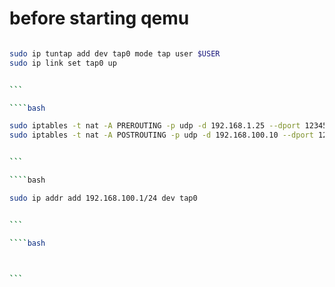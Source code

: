 # before starting qemu 

````bash

sudo ip tuntap add dev tap0 mode tap user $USER
sudo ip link set tap0 up


```

````bash

sudo iptables -t nat -A PREROUTING -p udp -d 192.168.1.25 --dport 12345 -j DNAT --to-destination 192.168.100.10:12345
sudo iptables -t nat -A POSTROUTING -p udp -d 192.168.100.10 --dport 12345 -j MASQUERADE


```

````bash

sudo ip addr add 192.168.100.1/24 dev tap0


```

````bash



```

